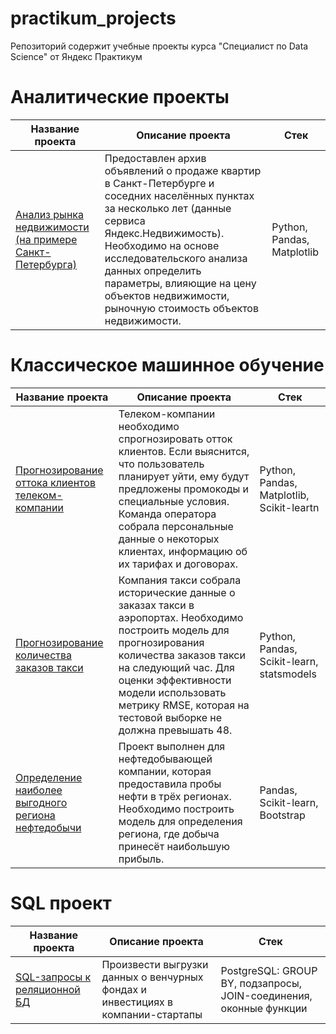 # practikum_projects
Репозиторий содержит учебные проекты курса "Специалист по Data Science" от Яндекс Практикум

# Аналитические проекты
|Название проекта|Описание проекта|Стек|
|----------------|----------------|----|
|[Анализ рынка недвижимости (на примере Санкт-Петербурга)](https://github.com/nadinfet/practikum_projects/tree/71c5fc0cdf2d14c75c0e2f30c469de1845d79095/analytic_project)|Предоставлен архив объявлений о продаже квартир в Санкт-Петербурге и соседних населённых пунктах за несколько лет (данные сервиса Яндекс.Недвижимость). Необходимо на основе исследовательского анализа данных определить параметры, влияющие на цену объектов недвижимости, рыночную стоимость объектов недвижимости.|Python, Pandas, Matplotlib|

# Классическое машинное обучение
|Название проекта|Описание проекта|Стек|
|----------------|----------------|----|
|[Прогнозирование оттока клиентов телеком-компании](https://github.com/nadinfet/practikum_projects/blob/5b6c8733ce431a7373dbdfa4b1801eb0a3a0b419/machine_learning_projects/customer_outflow/customer_outflow.ipynb)|Телеком-компании необходимо спрогнозировать отток клиентов. Если выяснится, что пользователь планирует уйти, ему будут предложены промокоды и специальные условия. Команда оператора собрала персональные данные о некоторых клиентах, информацию об их тарифах и договорах.|Python, Pandas, Matplotlib, Scikit-leartn|
|[Прогнозирование количества заказов такси](https://github.com/nadinfet/practikum_projects/blob/72318218b006493a75f7fdd7f6f474b28c13ea18/machine_learning_projects/time_series_project/taxi_time_series.ipynb)|Компания такси собрала исторические данные о заказах такси в аэропортах. Необходимо построить модель для прогнозирования количества заказов такси на следующий час. Для оценки эффективности модели использовать метрику RMSE, которая на тестовой выборке не должна превышать 48.|Python, Pandas, Scikit-learn, statsmodels|
|[Определение наиболее выгодного региона нефтедобычи](https://github.com/nadinfet/practikum_projects/blob/e27f92446d0681bf39d22eeccda2bc4ed1b26282/machine_learning_projects/oil_region_project/oil_region.ipynb)|Проект выполнен для нефтедобывающей компании, которая предоставила пробы нефти в трёх регионах. Необходимо построить модель для определения региона, где добыча принесёт наибольшую прибыль.|Pandas, Scikit-learn, Bootstrap|

# SQL проект
|Название проекта|Описание проекта|Стек|
|----------------|----------------|----|
|[SQL-запросы к реляционной БД](https://github.com/nadinfet/practikum_projects/tree/4842eda160bf4a8dce19b3c1dab48a12c05b26e4/SQL_project)|Произвести выгрузки данных о венчурных фондах и инвестициях в компании-стартапы|PostgreSQL: GROUP BY, подзапросы, JOIN-соединения, оконные функции|
